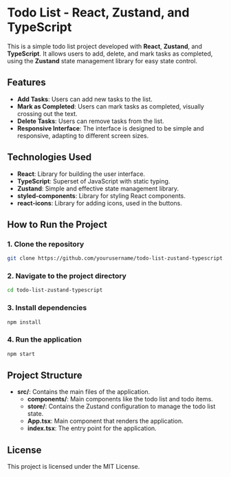 # Todo List - React, Zustand, and TypeScript

This is a simple todo list project developed with **React**, **Zustand**, and **TypeScript**. It allows users to add, delete, and mark tasks as completed, using the **Zustand** state management library for easy state control.

## Features

- **Add Tasks**: Users can add new tasks to the list.
- **Mark as Completed**: Users can mark tasks as completed, visually crossing out the text.
- **Delete Tasks**: Users can remove tasks from the list.
- **Responsive Interface**: The interface is designed to be simple and responsive, adapting to different screen sizes.

## Technologies Used

- **React**: Library for building the user interface.
- **TypeScript**: Superset of JavaScript with static typing.
- **Zustand**: Simple and effective state management library.
- **styled-components**: Library for styling React components.
- **react-icons**: Library for adding icons, used in the buttons.

## How to Run the Project

### 1. Clone the repository

```bash
git clone https://github.com/yourusername/todo-list-zustand-typescript.git
```

### 2. Navigate to the project directory

```bash
cd todo-list-zustand-typescript
```

### 3. Install dependencies

```bash
npm install
```

### 4. Run the application

```bash
npm start
```

## Project Structure

- **src/**: Contains the main files of the application.
  - **components/**: Main components like the todo list and todo items.
  - **store/**: Contains the Zustand configuration to manage the todo list state.
  - **App.tsx**: Main component that renders the application.
  - **index.tsx**: The entry point for the application.   

## License

This project is licensed under the MIT License.
